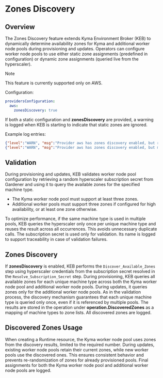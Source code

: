# Zones Discovery

## Overview

The Zones Discovery feature extends Kyma Environment Broker (KEB) to dynamically determine availability zones for Kyma and additional worker node pools during provisioning and updates.
Operators can configure worker node pools to use either static zone assignments (predefined in configuration) or dynamic zone assignments (queried live from the hyperscaler).

> [!NOTE]
> This feature is currently supported only on AWS.

Configuration:

```yaml
providersConfiguration:
  aws:
    zonesDiscovery: true
```

If both a static configuration and **zonesDiscovery** are provided, a warning is logged when KEB is starting to indicate that static zones are ignored.

Example log entries:

```json lines
{"level":"WARN", "msg":"Provider aws has zones discovery enabled, but region us-west-2 is configured with 4 static zones, which will be ignored."} 
{"level":"WARN", "msg":"Provider aws has zones discovery enabled, but machine type g6 in region ap-south-1 is configured with 1 static zones, which will be ignored."}
```

## Validation

During provisioning and updates, KEB validates worker node pool configuration by retrieving a random hyperscaler subscription secret from Gardener and using it to query the available zones for the specified machine type.
- The Kyma worker node pool must support at least three zones.
- Additional worker pools must support three zones if configured for high availability, or at least one zone otherwise.

To optimize performance, if the same machine type is used in multiple pools, KEB queries the hyperscaler only once per unique machine type and reuses the result across all occurrences. This avoids unnecessary duplicate calls.
The subscription secret is used only for validation. Its name is logged to support traceability in case of validation failures.

## Zones Discovery

If **zonesDiscovery** is enabled, KEB performs the `Discover_Available_Zones` step using hyperscaler credentials from the subscription secret resolved in the `Resolve_Subscription_Secret` step.
During provisioning, KEB queries all available zones for each unique machine type across both the Kyma worker node pool and additional worker node pools. During updates, it queries zones only for the additional worker node pools.
As in the validation process, the discovery mechanism guarantees that each unique machine type is queried only once, even if it is referenced by multiple pools.
The results are stored in the operation under **operation.DiscoveredZones** as a mapping of machine types to zone lists. All discovered zones are logged.

## Discovered Zones Usage

When creating a Runtime resource, the Kyma worker node pool uses zones from the discovery results, limited to the required number.
During updates, existing worker node pools retain their current zones, while new worker pools use the discovered ones. This ensures consistent behavior and prevents re-randomization of zones for already provisioned pools.
Final assignments for both the Kyma worker node pool and additional worker node pools are logged.
